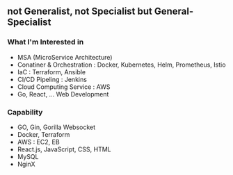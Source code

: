## not Generalist, not Specialist but General-Specialist

### **What I'm Interested in**
* MSA (MicroService Architecture)
* Conatiner & Orchestration : Docker, Kubernetes, Helm, Prometheus, Istio
* IaC : Terraform, Ansible
* CI/CD Pipeling : Jenkins
* Cloud Computing Service : AWS
* Go, React, ... Web Development

### **Capability**
* GO, Gin, Gorilla Websocket
* Docker, Terraform
* AWS : EC2, EB
* React.js, JavaScript, CSS, HTML
* MySQL
* NginX
